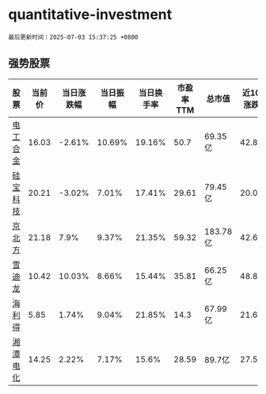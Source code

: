 # quantitative-investment

`最后更新时间：2025-07-03 15:37:25 +0800`

## 强势股票

|股票|当前价|当日涨跌幅|当日振幅|当日换手率|市盈率TTM|总市值|近10日涨跌幅|
|----|----|----|----|----|----|----|----|
|[电工合金](https://xueqiu.com/S/SZ300697)|16.03|-2.61%|10.69%|19.16%|50.7|69.35亿|42.87%|
|[硅宝科技](https://xueqiu.com/S/SZ300019)|20.21|-3.02%|7.01%|17.41%|29.61|79.45亿|20.08%|
|[京北方](https://xueqiu.com/S/SZ002987)|21.18|7.9%|9.37%|21.35%|59.32|183.78亿|42.63%|
|[雪迪龙](https://xueqiu.com/S/SZ002658)|10.42|10.03%|8.66%|15.44%|35.81|66.25亿|48.86%|
|[海利得](https://xueqiu.com/S/SZ002206)|5.85|1.74%|9.04%|21.85%|14.3|67.99亿|21.62%|
|[湘潭电化](https://xueqiu.com/S/SZ002125)|14.25|2.22%|7.17%|15.6%|28.59|89.7亿|27.57%|
